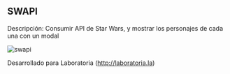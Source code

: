## SWAPI

Descripción: Consumir API de Star Wars, y mostrar los personajes de cada una con un modal

![swapi](https://user-images.githubusercontent.com/32860516/38167916-7529d4bc-34fc-11e8-9840-44d6cf36db3b.png)

Desarrollado para Laboratoria (http://laboratoria.la)
